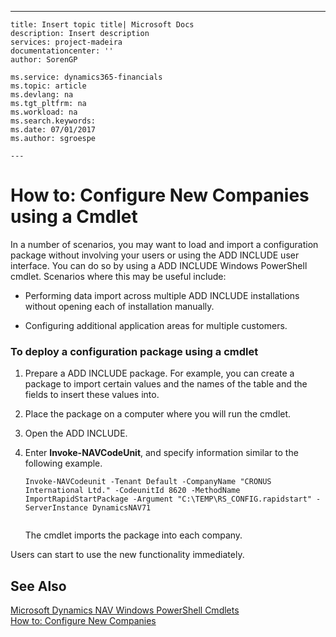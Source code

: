 ---
    title: Insert topic title| Microsoft Docs
    description: Insert description
    services: project-madeira
    documentationcenter: ''
    author: SorenGP

    ms.service: dynamics365-financials
    ms.topic: article
    ms.devlang: na
    ms.tgt_pltfrm: na
    ms.workload: na
    ms.search.keywords:
    ms.date: 07/01/2017
    ms.author: sgroespe

    ---
# How to: Configure New Companies using a Cmdlet
In a number of scenarios, you may want to load and import a configuration package without involving your users or using the ADD INCLUDE<!--[!INCLUDE[rim](../Roles/includes/rim_md.md)]--> user interface. You can do so by using a ADD INCLUDE<!--[!INCLUDE[navnow](../ApplicationDesign/includes/navnow_md.md)]--> Windows PowerShell cmdlet. Scenarios where this may be useful include:  
  
-   Performing data import across multiple ADD INCLUDE<!--[!INCLUDE[navnow](../ApplicationDesign/includes/navnow_md.md)]--> installations without opening each of installation manually.  
  
-   Configuring additional application areas for multiple customers.  
  
### To deploy a configuration package using a cmdlet  
  
1.  Prepare a ADD INCLUDE<!--[!INCLUDE[rim](../Roles/includes/rim_md.md)]--> package. For example, you can create a package to import certain values and the names of the table and the fields to insert these values into.  
  
2.  Place the package on a computer where you will run the cmdlet.  
  
3.  Open the ADD INCLUDE<!--[!INCLUDE[nav_shell](../SetupAndAdministration/includes/nav_shell_md.md)]-->.  
  
4.  Enter **Invoke\-NAVCodeUnit**, and specify information similar to the following example.  
  
    ```  
    Invoke-NAVCodeunit -Tenant Default -CompanyName "CRONUS International Ltd." -CodeunitId 8620 -MethodName ImportRapidStartPackage -Argument "C:\TEMP\RS_CONFIG.rapidstart" -ServerInstance DynamicsNAV71  
  
    ```  
  
     The cmdlet imports the package into each company.  
  
 Users can start to use the new functionality immediately.  
  
## See Also  
 [Microsoft Dynamics NAV Windows PowerShell Cmdlets](../Topic/Microsoft%20Dynamics%20NAV%20Windows%20PowerShell%20Cmdlets.md)   
 [How to: Configure New Companies](../SetupAndAdministration/how-to-configure-new-companies.md)
